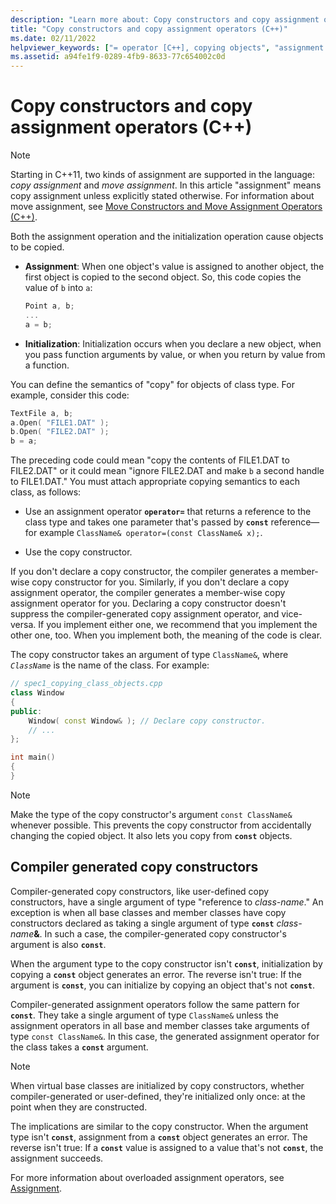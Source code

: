 ```yaml
---
description: "Learn more about: Copy constructors and copy assignment operators (C++)"
title: "Copy constructors and copy assignment operators (C++)"
ms.date: 02/11/2022
helpviewer_keywords: ["= operator [C++], copying objects", "assignment statements [C++], copying objects", "assignment operators [C++], for copying objects", "objects [C++], copying", "initializing objects, by copying objects", "copying objects", "assigning values to copy objects"]
ms.assetid: a94fe1f9-0289-4fb9-8633-77c654002c0d
---
```

# Copy constructors and copy assignment operators (C++)

> [!NOTE]
> Starting in C++11, two kinds of assignment are supported in the language: *copy assignment* and *move assignment*. In this article "assignment" means copy assignment unless explicitly stated otherwise. For information about move assignment, see [Move Constructors and Move Assignment Operators (C++)](move-constructors-and-move-assignment-operators-cpp.md).
>
> Both the assignment operation and the initialization operation cause objects to be copied.

- **Assignment**: When one object's value is assigned to another object, the first object is copied to the second object. So, this code copies the value of `b` into `a`:

    ```cpp
    Point a, b;
    ...
    a = b;
    ```

- **Initialization**: Initialization occurs when you declare a new object, when you pass function arguments by value, or when you return by value from a function.

You can define the semantics of "copy" for objects of class type. For example, consider this code:

```cpp
TextFile a, b;
a.Open( "FILE1.DAT" );
b.Open( "FILE2.DAT" );
b = a;
```

The preceding code could mean "copy the contents of FILE1.DAT to FILE2.DAT" or it could mean "ignore FILE2.DAT and make `b` a second handle to FILE1.DAT." You must attach appropriate copying semantics to each class, as follows:

- Use an assignment operator **`operator=`** that returns a reference to the class type and takes one parameter that's passed by **`const`** reference—for example `ClassName& operator=(const ClassName& x);`.

- Use the copy constructor.

If you don't declare a copy constructor, the compiler generates a member-wise copy constructor for you.  Similarly, if you don't declare a copy assignment operator, the compiler generates a member-wise copy assignment operator for you. Declaring a copy constructor doesn't suppress the compiler-generated copy assignment operator, and vice-versa. If you implement either one, we recommend that you implement the other one, too. When you implement both, the meaning of the code is clear.

The copy constructor takes an argument of type `ClassName&`, where *`ClassName`* is the name of the class. For example:

```cpp
// spec1_copying_class_objects.cpp
class Window
{
public:
    Window( const Window& ); // Declare copy constructor.
    // ...
};

int main()
{
}
```

> [!NOTE]
> Make the type of the copy constructor's argument `const ClassName&` whenever possible. This prevents the copy constructor from accidentally changing the copied object. It also lets you copy from **`const`** objects.

## Compiler generated copy constructors

Compiler-generated copy constructors, like user-defined copy constructors, have a single argument of type "reference to *class-name*." An exception is when all base classes and member classes have copy constructors declared as taking a single argument of type **`const`** <em>class-name</em><strong>&</strong>. In such a case, the compiler-generated copy constructor's argument is also **`const`**.

When the argument type to the copy constructor isn't **`const`**, initialization by copying a **`const`** object generates an error. The reverse isn't true: If the argument is **`const`**, you can initialize by copying an object that's not **`const`**.

Compiler-generated assignment operators follow the same pattern for **`const`**. They take a single argument of type `ClassName&` unless the assignment operators in all base and member classes take arguments of type `const ClassName&`. In this case, the generated assignment operator for the class takes a **`const`** argument.

> [!NOTE]
> When virtual base classes are initialized by copy constructors, whether compiler-generated or user-defined, they're initialized only once: at the point when they are constructed.

The implications are similar to the copy constructor. When the argument type isn't **`const`**, assignment from a **`const`** object generates an error. The reverse isn't true: If a **`const`** value is assigned to a value that's not **`const`**, the assignment succeeds.

For more information about overloaded assignment operators, see [Assignment](../cpp/assignment.md).
